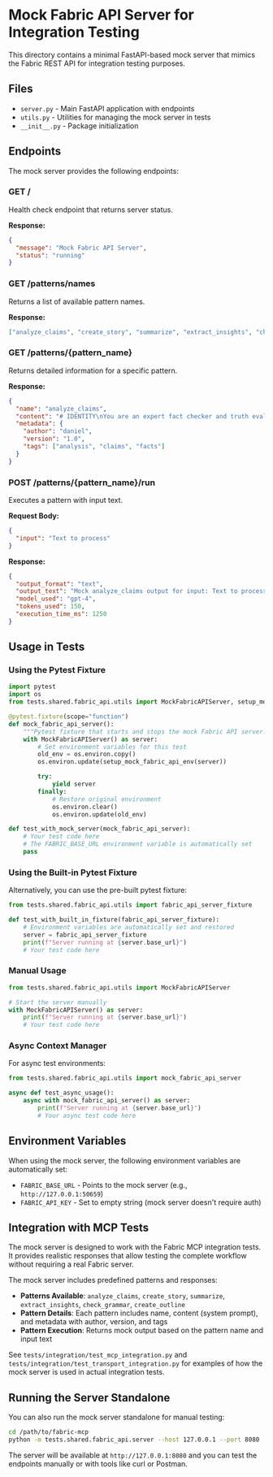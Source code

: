 # Mock Fabric API Server for Integration Testing

This directory contains a minimal FastAPI-based mock server that mimics the Fabric REST API for integration testing purposes.

## Files

- `server.py` - Main FastAPI application with endpoints
- `utils.py` - Utilities for managing the mock server in tests
- `__init__.py` - Package initialization

## Endpoints

The mock server provides the following endpoints:

### GET /

Health check endpoint that returns server status.

**Response:**

```json
{
  "message": "Mock Fabric API Server",
  "status": "running"
}
```

### GET /patterns/names

Returns a list of available pattern names.

**Response:**

```json
["analyze_claims", "create_story", "summarize", "extract_insights", "check_grammar", "create_outline"]
```

### GET /patterns/{pattern_name}

Returns detailed information for a specific pattern.

**Response:**

```json
{
  "name": "analyze_claims",
  "content": "# IDENTITY\nYou are an expert fact checker and truth evaluator...",
  "metadata": {
    "author": "daniel",
    "version": "1.0",
    "tags": ["analysis", "claims", "facts"]
  }
}
```

### POST /patterns/{pattern_name}/run

Executes a pattern with input text.

**Request Body:**

```json
{
  "input": "Text to process"
}
```

**Response:**

```json
{
  "output_format": "text",
  "output_text": "Mock analyze_claims output for input: Text to process...",
  "model_used": "gpt-4",
  "tokens_used": 150,
  "execution_time_ms": 1250
}
```

## Usage in Tests

### Using the Pytest Fixture

```python
import pytest
import os
from tests.shared.fabric_api.utils import MockFabricAPIServer, setup_mock_fabric_api_env

@pytest.fixture(scope="function")
def mock_fabric_api_server():
    """Pytest fixture that starts and stops the mock Fabric API server."""
    with MockFabricAPIServer() as server:
        # Set environment variables for this test
        old_env = os.environ.copy()
        os.environ.update(setup_mock_fabric_api_env(server))

        try:
            yield server
        finally:
            # Restore original environment
            os.environ.clear()
            os.environ.update(old_env)

def test_with_mock_server(mock_fabric_api_server):
    # Your test code here
    # The FABRIC_BASE_URL environment variable is automatically set
    pass
```

### Using the Built-in Pytest Fixture

Alternatively, you can use the pre-built pytest fixture:

```python
from tests.shared.fabric_api.utils import fabric_api_server_fixture

def test_with_built_in_fixture(fabric_api_server_fixture):
    # Environment variables are automatically set and restored
    server = fabric_api_server_fixture
    print(f"Server running at {server.base_url}")
    # Your test code here
```

### Manual Usage

```python
from tests.shared.fabric_api.utils import MockFabricAPIServer

# Start the server manually
with MockFabricAPIServer() as server:
    print(f"Server running at {server.base_url}")
    # Your test code here
```

### Async Context Manager

For async test environments:

```python
from tests.shared.fabric_api.utils import mock_fabric_api_server

async def test_async_usage():
    async with mock_fabric_api_server() as server:
        print(f"Server running at {server.base_url}")
        # Your async test code here
```

## Environment Variables

When using the mock server, the following environment variables are automatically set:

- `FABRIC_BASE_URL` - Points to the mock server (e.g., `http://127.0.0.1:50659`)
- `FABRIC_API_KEY` - Set to empty string (mock server doesn't require auth)

## Integration with MCP Tests

The mock server is designed to work with the Fabric MCP integration tests. It provides realistic responses that allow testing the complete workflow without requiring a real Fabric server.

The mock server includes predefined patterns and responses:

- **Patterns Available**: `analyze_claims`, `create_story`, `summarize`, `extract_insights`, `check_grammar`, `create_outline`
- **Pattern Details**: Each pattern includes name, content (system prompt), and metadata with author, version, and tags
- **Pattern Execution**: Returns mock output based on the pattern name and input text

See `tests/integration/test_mcp_integration.py` and `tests/integration/test_transport_integration.py` for examples of how the mock server is used in actual integration tests.

## Running the Server Standalone

You can also run the mock server standalone for manual testing:

```bash
cd /path/to/fabric-mcp
python -m tests.shared.fabric_api.server --host 127.0.0.1 --port 8080
```

The server will be available at `http://127.0.0.1:8080` and you can test the endpoints manually or with tools like curl or Postman.
